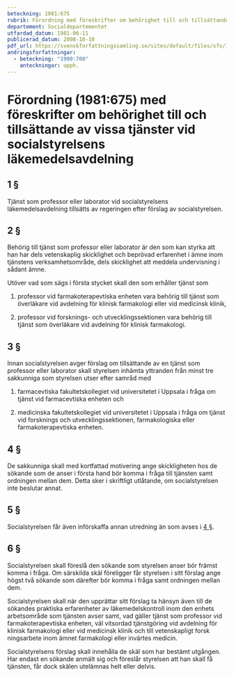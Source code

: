```yaml
---
beteckning: 1981:675
rubrik: Förordning med föreskrifter om behörighet till och tillsättande av vissa tjänster vid socialstyrelsens läkemedelsavdelning
departement: Socialdepartementet
utfardad_datum: 1981-06-11
publicerad_datum: 2008-10-10
pdf_url: https://svenskforfattningssamling.se/sites/default/files/sfs/1981-06/SFS1981-675.pdf
andringsforfattningar:
  - beteckning: "1990:700"
    anteckningar: upph.
---
```


# Förordning (1981:675) med föreskrifter om behörighet till och tillsättande av vissa tjänster vid socialstyrelsens läkemedelsavdelning

## 1 §

Tjänst som professor eller laborator vid socialstyrelsens läkemedelsavdelning tillsätts av regeringen efter förslag av socialstyrelsen.

## 2 §

Behörig till tjänst som professor eller laborator är den som kan styrka att han har dels vetenskaplig skicklighet och beprövad erfarenhet i ämne inom tjänstens verksamhetsområde, dels skicklighet att meddela undervisning i sådant ämne.

Utöver vad som sägs i första stycket skall den som erhåller tjänst som

1. professor vid farmakoterapevtiska enheten vara behörig till tjänst som överläkare vid avdelning för klinisk farmakologi eller vid medicinsk klinik,

2. professor vid forsknings- och utvecklingssektionen vara behörig till tjänst som överläkare vid avdelning för klinisk farmakologi.

## 3 §

Innan socialstyrelsen avger förslag om tillsättande av en tjänst som professor eller laborator skall styrelsen inhämta yttranden från minst tre sakkunniga som styrelsen utser efter samråd med

1. farmacevtiska fakultetskollegiet vid universitetet i Uppsala i fråga om tjänst vid farmacevtiska enheten och

2. medicinska fakultetskollegiet vid universitetet i Uppsala i fråga om tjänst vid forsknings och utvecklingssektionen, farmakologiska eller farmakoterapevtiska enheten.

## 4 §

De sakkunniga skall med kortfattad motivering ange skickligheten hos de sökande som de anser i första hand bör komma i fråga till tjänsten samt ordningen mellan dem. Detta sker i skriftligt utlåtande, om socialstyrelsen inte beslutar annat.

## 5 §

Socialstyrelsen får även införskaffa annan utredning än som avses i [4 §](#4).

## 6 §

Socialstyrelsen skall föreslå den sökande som styrelsen anser bör främst komma i fråga. Om särskilda skäl föreligger får styrelsen i sitt förslag ange högst två sökande som därefter bör komma i fråga samt ordningen mellan dem.

Socialstyrelsen skall när den upprättar sitt förslag ta hänsyn även till de sökandes praktiska erfarenheter av läkemedelskontroll inom den enhets arbetsområde som tjänsten avser samt, vad gäller tjänst som professor vid farmakoterapevtiska enheten, väl vitsordad tjänstgöring vid avdelning för klinisk farmakologi eller vid medicinsk klinik och till vetenskapligt forsk ningsarbete inom ämnet farmakologi eller invärtes medicin.

Socialstyrelsens förslag skall innehålla de skäl som har bestämt utgången. Har endast en sökande anmält sig och föreslår styrelsen att han skall få tjänsten, får dock skälen utelämnas helt eller delvis.